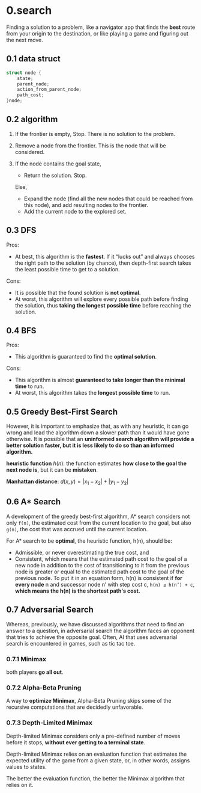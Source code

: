 # 0.search

Finding a solution to a problem, like a navigator app that finds the **best** route from your origin to the destination, or like playing a game and figuring out the next move.

## 0.1 data struct

```c
struct node {
    state;
    parent_node;
    action_from_parent_node;
    path_cost;
}node;
```

## 0.2 algorithm

1. If the frontier is empty,
    Stop. There is no solution to the problem.

2. Remove a node from the frontier. This is the node that will be considered.

3. If the node contains the goal state,

    *   Return the solution. Stop.
    
    Else,

    * Expand the node (find all the new nodes that could be reached from this node), and add resulting nodes to the frontier.
    * Add the current node to the explored set.

## 0.3 DFS

Pros:
*    At best, this algorithm is the **fastest**. If it “lucks out” and always chooses the right path to the solution (by chance), then depth-first search takes the least possible time to get to a solution.

Cons:
*   It is possible that the found solution is **not optimal**.
*   At worst, this algorithm will explore every possible path before finding the solution, thus **taking the longest possible time** before reaching the solution.

## 0.4 BFS

Pros:
*   This algorithm is guaranteed to find the **optimal solution**.

Cons:

*   This algorithm is almost **guaranteed to take longer than the minimal time** to run.
*   At worst, this algorithm takes the **longest possible time** to run.

## 0.5 Greedy Best-First Search

However, it is important to emphasize that, as with any heuristic, it can go wrong and lead the algorithm down a slower path than it would have gone otherwise. It is possible that an **uninformed search algorithm will provide a better solution faster, but it is less likely to do so than an informed algorithm.**

**heuristic function** $h(n)$:
the function estimates **how close to the goal the next node is**, but it can be **mistaken**.

**Manhattan distance**: 
$d(x, y) = |x_1 - x_2| + |y_1 - y_2|$

## 0.6 A* Search

A development of the greedy best-first algorithm, A* search considers not only `f(n)`, the estimated cost from the current location to the goal, but also `g(n)`, the cost that was accrued until the current location.

For A* search to be **optimal**, the heuristic function, h(n), should be:

*   Admissible, or never overestimating the true cost, and
*   Consistent, which means that the estimated path cost to the goal of a new node in addition to the cost of transitioning to it from the previous node is greater or equal to the estimated path cost to the goal of the previous node. To put it in an equation form, h(n) is consistent if **for every node** n and successor node n’ with step cost c, `h(n) ≤ h(n’) + c`, **which means the h(n) is the shortest path's cost.**

## 0.7 Adversarial Search

Whereas, previously, we have discussed algorithms that need to find an answer to a question, in adversarial search the algorithm faces an opponent that tries to achieve the opposite goal. Often, AI that uses adversarial search is encountered in games, such as tic tac toe.

### 0.7.1 Minimax

both players **go all out**.

### 0.7.2 Alpha-Beta Pruning

A way to **optimize Minimax**, Alpha-Beta Pruning skips some of the recursive computations that are decidedly unfavorable. 

### 0.7.3 Depth-Limited Minimax

Depth-limited Minimax considers only a pre-defined number of moves before it stops, **without ever getting to a terminal state**. 

Depth-limited Minimax relies on an evaluation function that estimates the expected utility of the game from a given state, or, in other words, assigns values to states. 

The better the evaluation function, the better the Minimax algorithm that relies on it.